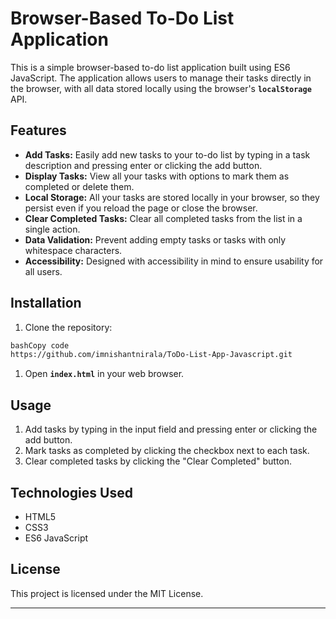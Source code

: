 # **Browser-Based To-Do List Application**

This is a simple browser-based to-do list application built using ES6 JavaScript. The application allows users to manage their tasks directly in the browser, with all data stored locally using the browser's **`localStorage`** API.

## **Features**

- **Add Tasks:** Easily add new tasks to your to-do list by typing in a task description and pressing enter or clicking the add button.
- **Display Tasks:** View all your tasks with options to mark them as completed or delete them.
- **Local Storage:** All your tasks are stored locally in your browser, so they persist even if you reload the page or close the browser.
- **Clear Completed Tasks:** Clear all completed tasks from the list in a single action.
- **Data Validation:** Prevent adding empty tasks or tasks with only whitespace characters.
- **Accessibility:** Designed with accessibility in mind to ensure usability for all users.

## **Installation**

1. Clone the repository:

```bash
bashCopy code
https://github.com/imnishantnirala/ToDo-List-App-Javascript.git

```

1. Open **`index.html`** in your web browser.

## **Usage**

1. Add tasks by typing in the input field and pressing enter or clicking the add button.
2. Mark tasks as completed by clicking the checkbox next to each task.
3. Clear completed tasks by clicking the "Clear Completed" button.

## **Technologies Used**

- HTML5
- CSS3
- ES6 JavaScript

## **License**

This project is licensed under the MIT License.

---
